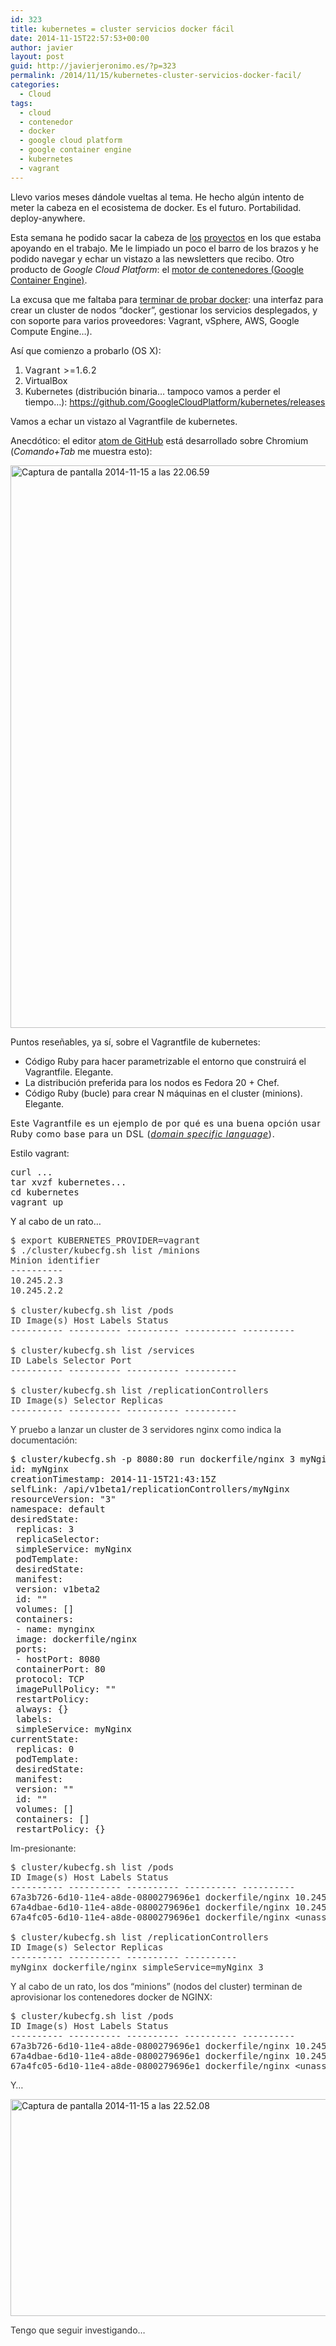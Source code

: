 ```yaml
---
id: 323
title: kubernetes = cluster servicios docker fácil
date: 2014-11-15T22:57:53+00:00
author: javier
layout: post
guid: http://javierjeronimo.es/?p=323
permalink: /2014/11/15/kubernetes-cluster-servicios-docker-facil/
categories:
  - Cloud
tags:
  - cloud
  - contenedor
  - docker
  - google cloud platform
  - google container engine
  - kubernetes
  - vagrant
---
```

Llevo varios meses dándole vueltas al tema. He hecho algún intento de meter la cabeza en el ecosistema de docker. Es el futuro. Portabilidad. deploy-anywhere.

Esta semana he podido sacar la cabeza de [los](http://www.graylog2.org "Graylog2") [proyectos](http://moda.genexies.net "Movistar España - Fashion BIP") en los que estaba apoyando en el trabajo. Me le limpiado un poco el barro de los brazos y he podido navegar y echar un vistazo a las newsletters que recibo. Otro producto de _Google Cloud Platform_: el [motor de contenedores (Google Container Engine)](https://cloud.google.com/container-engine "Google Cloud Platform - Container Engine").

La excusa que me faltaba para [terminar de probar docker](https://github.com/javierjeronimo/raichuserver "Servidor doméstico con Vagrant + Docker"): una interfaz para crear un cluster de nodos &#8220;docker&#8221;, gestionar los servicios desplegados, y con soporte para varios proveedores: Vagrant, vSphere, AWS, Google Compute Engine&#8230;).

Así que comienzo a probarlo (OS X):

  1. <span style="letter-spacing: 0.05em;">Vagrant >=1.6.2</span>
  2. VirtualBox
  3. Kubernetes (distribución binaria&#8230; tampoco vamos a perder el tiempo&#8230;): https://github.com/GoogleCloudPlatform/kubernetes/releases

Vamos a echar un vistazo al Vagrantfile de kubernetes.

Anecdótico: el editor [atom de GitHub](https://atom.io "ATOM: A hackable text editor for the 21st Century") está desarrollado sobre Chromium (_Comando+Tab_ me muestra esto):

[<img class="alignnone size-full wp-image-324" src="http://javierjeronimo.es/wp-content/uploads/2014/11/Captura-de-pantalla-2014-11-15-a-las-22.06.59.png" alt="Captura de pantalla 2014-11-15 a las 22.06.59" width="1440" height="900" srcset="https://javierjeronimo.es/wp-content/uploads/2014/11/Captura-de-pantalla-2014-11-15-a-las-22.06.59.png 1440w, https://javierjeronimo.es/wp-content/uploads/2014/11/Captura-de-pantalla-2014-11-15-a-las-22.06.59-300x187.png 300w, https://javierjeronimo.es/wp-content/uploads/2014/11/Captura-de-pantalla-2014-11-15-a-las-22.06.59-1024x640.png 1024w" sizes="(max-width: 1440px) 100vw, 1440px" />](http://javierjeronimo.es/wp-content/uploads/2014/11/Captura-de-pantalla-2014-11-15-a-las-22.06.59.png)

Puntos reseñables, ya sí, sobre el Vagrantfile de kubernetes:

  * Código Ruby para hacer parametrizable el entorno que construirá el Vagrantfile. Elegante.
  * La distribución preferida para los nodos es Fedora 20 + Chef.
  * Código Ruby (bucle) para crear N máquinas en el cluster (minions). Elegante.

<span style="letter-spacing: 0.05em;">Este Vagrantfile es un ejemplo de por qué es una buena opción usar Ruby como base para un DSL (</span><a style="letter-spacing: 0.05em;" title="lenguaje específico del dominio" href="http://es.wikipedia.org/w/index.php?title=Lenguaje_espec%C3%ADfico_del_dominio&oldid=76011622"><em>domain specific language</em></a><span style="letter-spacing: 0.05em;">).</span>

Estilo vagrant:

<pre>curl ...
tar xvzf kubernetes...
cd kubernetes
vagrant up</pre>

Y al cabo de un rato&#8230;

<pre style="color: #333333;">$ export KUBERNETES_PROVIDER=vagrant
$ ./cluster/kubecfg.sh list /minions
Minion identifier
----------
10.245.2.3
10.245.2.2

$ cluster/kubecfg.sh list /pods
ID Image(s) Host Labels Status
---------- ---------- ---------- ---------- ----------

$ cluster/kubecfg.sh list /services
ID Labels Selector Port
---------- ---------- ---------- ----------

$ cluster/kubecfg.sh list /replicationControllers
ID Image(s) Selector Replicas
---------- ---------- ---------- ----------</pre>

<p style="color: #333333;">
  Y pruebo a lanzar un cluster de 3 servidores nginx como indica la documentación:
</p>

<pre>$ cluster/kubecfg.sh -p 8080:80 run dockerfile/nginx 3 myNginx
id: myNginx
creationTimestamp: 2014-11-15T21:43:15Z
selfLink: /api/v1beta1/replicationControllers/myNginx
resourceVersion: "3"
namespace: default
desiredState:
 replicas: 3
 replicaSelector:
 simpleService: myNginx
 podTemplate:
 desiredState:
 manifest:
 version: v1beta2
 id: ""
 volumes: []
 containers:
 - name: mynginx
 image: dockerfile/nginx
 ports:
 - hostPort: 8080
 containerPort: 80
 protocol: TCP
 imagePullPolicy: ""
 restartPolicy:
 always: {}
 labels:
 simpleService: myNginx
currentState:
 replicas: 0
 podTemplate:
 desiredState:
 manifest:
 version: ""
 id: ""
 volumes: []
 containers: []
 restartPolicy: {}</pre>

<p style="color: #333333;">
  Im-presionante:
</p>

<pre style="color: #333333;">$ cluster/kubecfg.sh list /pods
ID Image(s) Host Labels Status
---------- ---------- ---------- ---------- ----------
67a3b726-6d10-11e4-a8de-0800279696e1 dockerfile/nginx 10.245.2.2/10.245.2.2 replicationController=myNginx,simpleService=myNginx Waiting
67a4dbae-6d10-11e4-a8de-0800279696e1 dockerfile/nginx 10.245.2.3/10.245.2.3 replicationController=myNginx,simpleService=myNginx Waiting
67a4fc05-6d10-11e4-a8de-0800279696e1 dockerfile/nginx &lt;unassigned&gt; replicationController=myNginx,simpleService=myNginx Waiting

$ cluster/kubecfg.sh list /replicationControllers
ID Image(s) Selector Replicas
---------- ---------- ---------- ----------
myNginx dockerfile/nginx simpleService=myNginx 3</pre>

<p style="color: #333333;">
  Y al cabo de un rato, los dos &#8220;minions&#8221; (nodos del cluster) terminan de aprovisionar los contenedores docker de NGINX:
</p>

<pre style="color: #333333;">$ cluster/kubecfg.sh list /pods
ID Image(s) Host Labels Status
---------- ---------- ---------- ---------- ----------
67a3b726-6d10-11e4-a8de-0800279696e1 dockerfile/nginx 10.245.2.2/10.245.2.2 replicationController=myNginx,simpleService=myNginx Running
67a4dbae-6d10-11e4-a8de-0800279696e1 dockerfile/nginx 10.245.2.3/10.245.2.3 replicationController=myNginx,simpleService=myNginx Running
67a4fc05-6d10-11e4-a8de-0800279696e1 dockerfile/nginx &lt;unassigned&gt; replicationController=myNginx,simpleService=myNginx Waiting</pre>

<p style="color: #333333;">
  Y&#8230;
</p>

<p style="color: #333333;">
  <a href="http://javierjeronimo.es/wp-content/uploads/2014/11/Captura-de-pantalla-2014-11-15-a-las-22.52.08.png"><img class="alignnone size-full wp-image-326" src="http://javierjeronimo.es/wp-content/uploads/2014/11/Captura-de-pantalla-2014-11-15-a-las-22.52.08.png" alt="Captura de pantalla 2014-11-15 a las 22.52.08" width="1052" height="347" srcset="https://javierjeronimo.es/wp-content/uploads/2014/11/Captura-de-pantalla-2014-11-15-a-las-22.52.08.png 1052w, https://javierjeronimo.es/wp-content/uploads/2014/11/Captura-de-pantalla-2014-11-15-a-las-22.52.08-300x98.png 300w, https://javierjeronimo.es/wp-content/uploads/2014/11/Captura-de-pantalla-2014-11-15-a-las-22.52.08-1024x337.png 1024w" sizes="(max-width: 1052px) 100vw, 1052px" /></a>
</p>

<p style="color: #333333;">
  Tengo que seguir investigando&#8230;
</p>